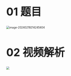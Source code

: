 # 01 题目

<img src="https://cvp.oss-cn-shanghai.aliyuncs.com/picgo/202402192142476.png" alt="image-20240219214245404" style="zoom:50%;" />



# 02 视频解析

<img src="https://cvp.oss-cn-shanghai.aliyuncs.com/picgo/202402192200768.png" style="zoom:50%;" />